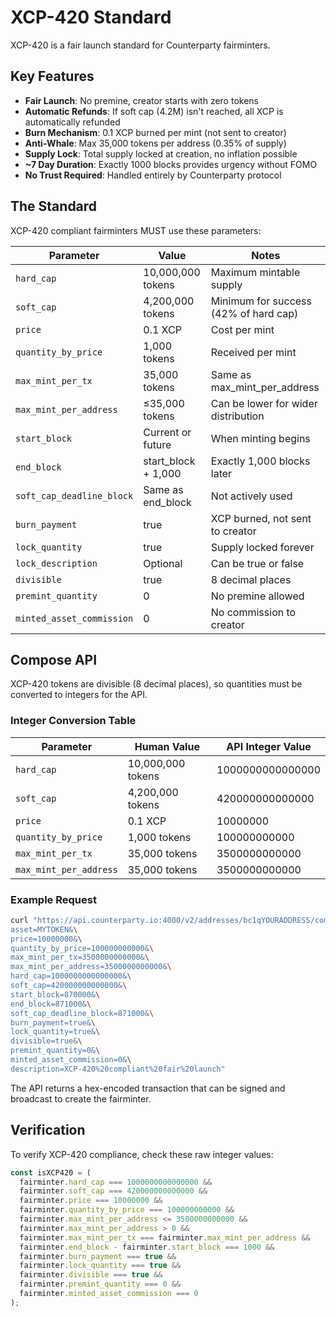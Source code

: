 # XCP-420 Standard

XCP-420 is a fair launch standard for Counterparty fairminters.

## Key Features

- **Fair Launch**: No premine, creator starts with zero tokens
- **Automatic Refunds**: If soft cap (4.2M) isn't reached, all XCP is automatically refunded
- **Burn Mechanism**: 0.1 XCP burned per mint (not sent to creator)
- **Anti-Whale**: Max 35,000 tokens per address (0.35% of supply)
- **Supply Lock**: Total supply locked at creation, no inflation possible
- **~7 Day Duration**: Exactly 1000 blocks provides urgency without FOMO
- **No Trust Required**: Handled entirely by Counterparty protocol

## The Standard

XCP-420 compliant fairminters MUST use these parameters:

| Parameter | Value | Notes |
|-----------|-------|-------|
| `hard_cap` | 10,000,000 tokens | Maximum mintable supply |
| `soft_cap` | 4,200,000 tokens | Minimum for success (42% of hard cap) |
| `price` | 0.1 XCP | Cost per mint |
| `quantity_by_price` | 1,000 tokens | Received per mint |
| `max_mint_per_tx` | 35,000 tokens | Same as max_mint_per_address |
| `max_mint_per_address` | ≤35,000 tokens | Can be lower for wider distribution |
| `start_block` | Current or future | When minting begins |
| `end_block` | start_block + 1,000 | Exactly 1,000 blocks later |
| `soft_cap_deadline_block` | Same as end_block | Not actively used |
| `burn_payment` | true | XCP burned, not sent to creator |
| `lock_quantity` | true | Supply locked forever |
| `lock_description` | Optional | Can be true or false |
| `divisible` | true | 8 decimal places |
| `premint_quantity` | 0 | No premine allowed |
| `minted_asset_commission` | 0 | No commission to creator |

## Compose API

XCP-420 tokens are divisible (8 decimal places), so quantities must be converted to integers for the API.

### Integer Conversion Table

| Parameter | Human Value | API Integer Value |
|-----------|------------|-------------------|
| `hard_cap` | 10,000,000 tokens | 1000000000000000 |
| `soft_cap` | 4,200,000 tokens | 420000000000000 |
| `price` | 0.1 XCP | 10000000 |
| `quantity_by_price` | 1,000 tokens | 100000000000 |
| `max_mint_per_tx` | 35,000 tokens | 3500000000000 |
| `max_mint_per_address` | 35,000 tokens | 3500000000000 |

### Example Request

```bash
curl "https://api.counterparty.io:4000/v2/addresses/bc1qYOURADDRESS/compose/fairminter?\
asset=MYTOKEN&\
price=10000000&\
quantity_by_price=100000000000&\
max_mint_per_tx=3500000000000&\
max_mint_per_address=3500000000000&\
hard_cap=1000000000000000&\
soft_cap=420000000000000&\
start_block=870000&\
end_block=871000&\
soft_cap_deadline_block=871000&\
burn_payment=true&\
lock_quantity=true&\
divisible=true&\
premint_quantity=0&\
minted_asset_commission=0&\
description=XCP-420%20compliant%20fair%20launch"
```

The API returns a hex-encoded transaction that can be signed and broadcast to create the fairminter.

## Verification

To verify XCP-420 compliance, check these raw integer values:

```javascript
const isXCP420 = (
  fairminter.hard_cap === 1000000000000000 &&
  fairminter.soft_cap === 420000000000000 &&
  fairminter.price === 10000000 &&
  fairminter.quantity_by_price === 100000000000 &&
  fairminter.max_mint_per_address <= 3500000000000 &&
  fairminter.max_mint_per_address > 0 &&
  fairminter.max_mint_per_tx === fairminter.max_mint_per_address &&
  fairminter.end_block - fairminter.start_block === 1000 &&
  fairminter.burn_payment === true &&
  fairminter.lock_quantity === true &&
  fairminter.divisible === true &&
  fairminter.premint_quantity === 0 &&
  fairminter.minted_asset_commission === 0
);
```

